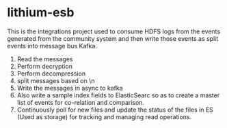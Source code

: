 lithium-esb
===========

This is the integrations project used to consume HDFS logs from the events generated from the community system and then write those events as split events into message bus Kafka.
1) Read the messages
2) Perform decryption
3) Perform decompression
4) split messages based on \n
5) Write the messages in async to kafka
6) Also write a sample index fields to ElasticSearc so as to create a master list of events for co-relation and comparison.
7) Continuously poll for new files and update the status of the files in ES (Used as storage) for tracking and managing read operations.
